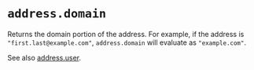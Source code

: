# `address.domain`

Returns the domain portion of the address. For example, if the address is
`"first.last@example.com"`, `address.domain` will evaluate as `"example.com"`.

See also [address.user](user.md).

